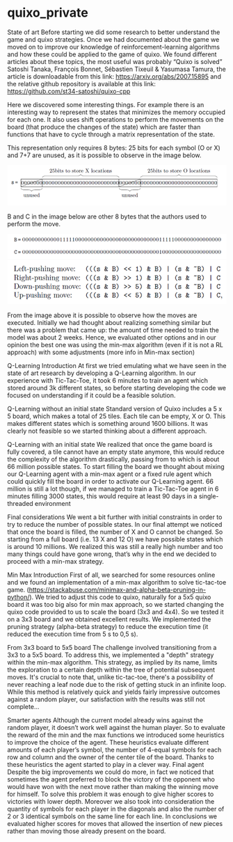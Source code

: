 # quixo_private
State of art
Before starting we did some research to better understand the game and quixo strategies.
Once we had documented about the game we moved on to improve our knowledge of reinforcement-learning algorithms and how these could be applied to the game of quixo.
We found different articles about these topics, the most useful was probably “Quixo is solved” Satoshi Tanaka, François Bonnet, Sébastien Tixeuil & Yasumasa Tamura, the article is downloadable from this link: https://arxiv.org/abs/2007.15895 and the relative github repository is available at this link: https://github.com/st34-satoshi/quixo-cpp

Here we discovered some interesting things. For example there is an interesting way to represent the states that minimizes the memory occupied for each one. It also uses shift operations to perform the movements on the board (that produce the changes of the state) which are faster than functions that have to cycle through a matrix representation of the state.

This representation only requires 8 bytes: 25 bits for each symbol (O or X) and 7+7 are unused, as it is possible to observe in the image below.

![Screenshot](./images/img1.png)

B and C in the image below are other 8 bytes that the authors used to perform the move.

![Screenshot](./images/img2.png)
![Screenshot](./images/img3.png)


From the image above it is possible to observe how the moves are executed.
Initially we had thought about realizing something similar but there was a problem that came up: the amount of time needed to train the model was about 2 weeks.
Hence, we evaluated other options and in our opinion the best one was using the min-max algorithm (even if it is not a RL approach) with some adjustments (more info in Min-max section)

Q-Learning
Introduction
At first we tried emulating what we have seen in the state of art research by developing a Q-Learning algorithm.
In our experience with Tic-Tac-Toe, it took 6 minutes to train an agent which stored around 3k different states, so before starting developing the code we focused on understanding if it could be a feasible solution.

Q-Learning without an initial state
Standard version of Quixo includes a 5 x 5 board, which makes a total of 25 tiles.
Each tile can be empty, X or O.
This makes  different states which is something around 1600 billions.
It was clearly not feasible so we started thinking about a different approach.

Q-Learning with an initial state
We realized that once the game board is fully covered, a tile cannot have an empty state anymore, this would reduce the complexity of the algorithm drastically, passing from  to  which is about 66 million possible states.
To start filling the board we thought about mixing our Q-Learning agent with a min-max agent or a fixed rule agent which could quickly fill the board in order to activate our Q-Learning agent.
66 million is still a lot though, if we managed to train a Tic-Tac-Toe agent in 6 minutes filling 3000 states, this would require at least 90 days in a single-threaded environment

Final considerations
We went a bit further with initial constraints in order to try to reduce the number of possible states.
In our final attempt we noticed that once the board is filled, the number of X and O cannot be changed.
So starting from a full board (i.e. 13 X and 12 O) we have  possible states which is around 10  millions. 
We realized this was still a really high number and too many things could have gone wrong, that’s why in the end we decided to proceed with a min-max strategy.


Min Max
Introduction
First of all, we searched for some resources online and we found an implementation of a min-max algorithm to solve tic-tac-toe game. (https://stackabuse.com/minimax-and-alpha-beta-pruning-in-python/). We tried to adjust this code to quixo, naturally for a 5x5 quixo board it was too big also for min max approach, so we started changing the quixo code provided to us to scale the board (3x3 and 4x4). 
So we tested it on a 3x3 board and we obtained excellent results. We implemented the pruning strategy (alpha-beta strategy) to reduce the execution time (it reduced the execution time from 5 s to 0,5 s).

From 3x3 board to 5x5 board
The challenge involved transitioning from a 3x3 to a 5x5 board. To address this, we implemented a "depth" strategy within the min-max algorithm. This strategy, as implied by its name, limits the exploration to a certain depth within the tree of potential subsequent moves. It's crucial to note that, unlike tic-tac-toe, there's a possibility of never reaching a leaf node due to the risk of getting stuck in an infinite loop. While this method is relatively quick and yields fairly impressive outcomes against a random player, our satisfaction with the results was still not complete...

Smarter agents
Although the current model already wins against the random player, it doesn’t work well against the human player. So to evaluate the reward of the min and the max functions we introduced some heuristics to improve the choice of the agent. These heuristics evaluate different amounts of each player’s symbol, the number of 4-equal symbols for each row and column and the owner of the center tile of the board. Thanks to these heuristics the agent started to play in a clever way.
Final agent
Despite the big improvements we could do more, in fact we noticed that sometimes the agent preferred to block the victory of the opponent who would have won with the next move rather than making the winning move for himself. To solve this problem it was enough to give higher scores to victories with lower depth. Moreover we also took into consideration the quantity of symbols for each player in the diagonals and also the number of 2 or 3 identical symbols on the same line for each line. In conclusions we evaluated higher scores for moves that allowed the insertion of new pieces rather than moving those already present on the board.



